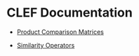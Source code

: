 # CLEF Documentation

- [Product Comparison Matrices](ProductComparisonMatrix.md)

- [Similarity Operators](SimilarityOperator.md)